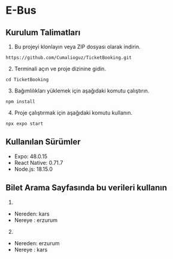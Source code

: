 # E-Bus



## Kurulum Talimatları

1. Bu projeyi klonlayın veya ZIP dosyası olarak indirin.

```
https://github.com/Cumalioguz/TicketBooking.git
```

2.  Terminali açın ve proje dizinine gidin.
```
cd TicketBooking
```
3. Bağımlılıkları yüklemek için aşağıdaki komutu çalıştırın.
```
npm install
```
4. Proje çalıştırmak için aşağıdaki komutu kullanın.
```
npx expo start
```

## Kullanılan Sürümler
- Expo: 48.0.15
- React Native: 0.71.7
- Node.js: 18.15.0

## Bilet Arama Sayfasında bu verileri kullanın 
1.
- Nereden: kars
- Nereye : erzurum
2.
- Nereden: erzurum
- Nereye : kars

